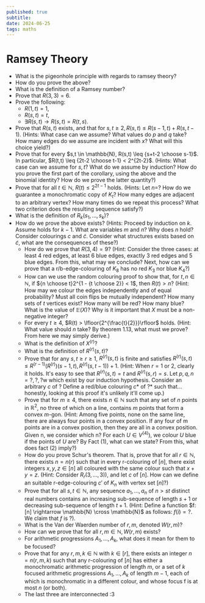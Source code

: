 ```yaml
---
published: true
subtitle:
date: 2024-06-25
tags: maths
---
```


# Ramsey Theory
- What is the pigeonhole principle with regards to ramsey theory?
- How do you prove the above?
- What is the definition of a Ramsey number?
- Prove that $R(3,3) = 6$.
- Prove the following:
	- $R(1, t) = 1$,
	- $R(s,t) = t$,
	- $\exists R(s,t) \rightarrow R(s,t) = R(t,s)$. 
- Prove that $R(s,t)$ exists, and that for $s,t \geq 2, R(s,t) \leq R(s-1,t) + R(s,t-1)$. (Hints: What case can we assume? What values do $p$
 and $q$ take? How many edges do we assume are incident with $x$? What
 will this choice yield?)
 - Prove that for every $s,t \in \mathbb{N}, R(s,t) \leq {s+t-2 \choose s-1}$. In particular, $R(t,t) \leq {2t-2 \choose t-1} < 2^{2t-2}$. (Hints: What case can we assume for $s, t$? What do we assume by induction?
   How do you prove the first part of the corollary, using the above and the
   binomial identity? How do we prove the latter quantity?)
- Prove that for all $t \in \mathbb{N}$, $R(t) \leq 2^{2t-1}$ holds. (Hints: Let $n=$? How do we guarantee a monochromatic copy of $K_t$? How many edges are adjacent to an arbitrary vertex? How many times do we repeat this process? What two criterion does the resulting sequence satisfy?)
- What is the definition of $R_k(s_1, \dots, s_k)$?
- How do we prove the above exists? (Hints: Proceed by induction on $k$. Assume holds for $k-1$. What are variables $m$ and $n$? Why does $n$ hold? Consider colourings $c$ and $\tilde{c}$. Consider what structures
  exists based on $\tilde{c}$, what are the consequences of these?)
  - How do we prove that $R(3,4) = 9$? (Hint: Consider the three cases: at least 4 red edges, at least 6 blue edges, exactly 3 red edges and 5 blue edges. From this, what may we conclude? Next, how can we prove that a r/b-edge-colouring of $K_8$ has no red $K_3$ nor blue $K_4$?)
  - How can we use the random colouring proof to show that, for $t,n \in \mathbb{N}$, if ${n \choose t}2^{1 - {t \choose 2}} < 1$, then $R(t) > n$? (Hint: How may we colour the edges independently and of equal probability? Must all coin flips be mutually independent? How many sets of $t$ vertices exist? How many will be red? How many blue? What is the value of $\mathbb{E}(X)$? Why is it important that $X$ must be a non-negative integer?
  - For every $t \geq 4$, $R(t) > \lfloor{2^{\frac{t}{2}}}\rfloor$ holds. (Hint: What value should $n$ take? By theorem 1.13, what must we prove? From here we may simply derive.)
  - What is the definition of $X^{(r)}$?
  - What is the definition of $R^{(r)}(s,t)$?
  - Prove that for any $s,t \geq r \geq 1$, $R^{(r)}(s,t)$ is finite and satisfies $R^{(r)}(s,t) \leq R^{(r-1)}(R^{(r)})(s-1, t), R^{(r)}(s, t-1)) + 1$. (Hint: When $r = 1$ or $2$, clearly it holds. It's easy to see that $R^{(r)}(s,t) = t$ and $R^{(r)}(s,r) = s$. Let $p, q, n = ?, ?, ?$w which exist by our induction hypothesis. Consider an arbitrary $c$ of $?$ Define a red/blue colouring $c*$ of $?*$ such that... honestly, looking at this proof it's unlikely it'll come up.)
  - Prove that for $m \geq 4$, there exists $n \in \mathbb{N}$ such that any set of $n$ points in $\mathbb{R}^2$, no three of which on a line, contains $m$ points that form a convex $m$-gon. (Hint: Among five points, none on the same line, there are always four points in a convex position. If any four of m points are in a convex position, then they are all in a convex position. Given n, we consider which n? For each $U \in V^{(4)})$, we colour $U$ blue if the points of $U$ are? By Fact (1), what can we state? From this, what does fact (2) imply?)
  - How do you prove Schur's theorem. That is, prove that for all $r \in \mathbb{N}$, there exists $n = n(r)$ such that in every r-colouring of $[n]$, there exist integers $x,y,z \in [n]$ all coloured with the same colour such that $x+y=z$. (Hint: Consider $R_r(3,\dots,3))$, and let $c$ of $[n]$. How can we define an suitable r-edge-colouring $c'$ of $K_n$ with vertex set $[n]$?)
  - Prove that for all $s, t \in \mathbb{N}$, any sequence $a_1, \dots, a_n$ of $n > st$ distinct real numbers contains an increasing sub-sequence of length $s+1$ or decreasing sub-sequence of length $t+1$. (Hint: Define a function $f: [n] \rightarrow \mathbb{N} \cross \mathbb{N}$ as follows: $f(i) = ?$. We claim that $f$ is $?$).
  - What is the Van der Waerden number of $r, m$, denoted $W(r, m)$?
  - How can we prove that for all $r, m \in \mathbb{N}, W(r, m)$ exists?
  - For arithmetic progressions $A_1, \dots, A_k$, what does it mean for them to be focused?
  - Prove that for any $r, m, k \in \mathbb{N}$ with $k \in [r]$, there exists an integer $n = n(r, m, k)$ such that any r-colouring of $[n]$ has either a monochromatic arithmetic progression of length $m$, or a set of $k$ focused arithmetic progressions $A_1, \dots, A_k$ of length $m-1$, each of which is monochromatic in a different colour, and whose focus f is at most $n$ (or both).
  - The last three are interconnected :3